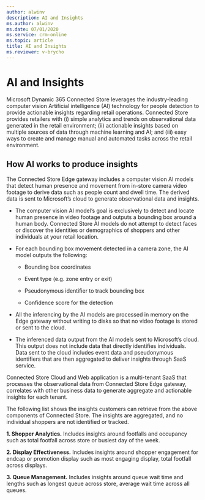 ```yaml
---
author: alwinv
description: AI and Insights
ms.author: alwinv
ms.date: 07/01/2020
ms.service: crm-online
ms.topic: article
title: AI and Insights
ms.reviewer: v-brycho
---
```


# AI and Insights

Microsoft Dynamic 365 Connected Store leverages the industry-leading computer vision Artificial intelligence (AI) technology for people detection to provide actionable 
insights regarding retail operations. Connected Store provides retailers with (i) simple analytics and trends on observational data generated in the retail environment; 
(ii) actionable insights based on multiple sources of data through machine learning and AI; and (iii) easy ways to create and manage manual and automated tasks across the 
retail environment.  

## How AI works to produce insights

The Connected Store Edge  gateway includes a computer vision AI models that detect human presence and movement from in-store camera video footage to derive data such as people 
count and dwell time. The derived data is sent to Microsoft’s cloud to generate observational data and insights. 

- The computer vision AI model’s goal is exclusively to detect and locate human presence in video footage and outputs a bounding box around a human body. Connected Store 
AI models do not attempt to detect faces or discover the identities or demographics of shoppers and other individuals at your retail location. 

- For each bounding box movement detected in a camera zone, the AI model outputs the following:

   - Bounding box coordinates

   - Event type (e.g. zone entry or exit) 

   - Pseudonymous identifier to track bounding box 

   - Confidence score for the detection

- All the inferencing by the AI models are processed in memory on the Edge gateway without writing to disks so that no video footage is stored or sent to the cloud.

- The inferenced data output from the AI models sent to Microsoft’s cloud. This output does not include data that directly identifies individuals. Data sent to the cloud 
includes event data and pseudonymous identifiers that are then aggregated to deliver insights through SaaS service.

Connected Store Cloud and Web application is a multi-tenant SaaS that processes the observational data from Connected Store Edge  gateway, correlates with other 
business data to generate aggregate and actionable insights for each tenant. 

The following list shows the insights customers can retrieve from the above components of Connected Store. The insights are aggregated, and no individual shoppers are 
not identified or tracked.

**1.	Shopper Analytics.** Includes insights around footfalls and occupancy such as total footfall across store or busiest day of the week.

**2.	Display Effectiveness.** Includes insights around shopper engagement for endcap or promotion display such as most engaging display, total footfall across displays. 

**3.	Queue Management.**  Includes insights around queue wait time and lengths such as longest queue across store, average wait time across all queues. 


